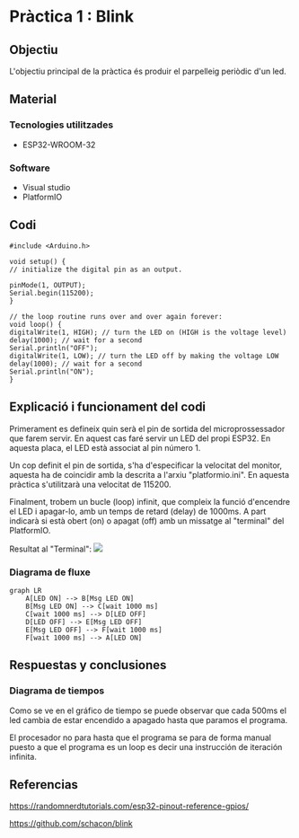 # Pràctica 1 : Blink

## **Objectiu** 
L'objectiu principal de la pràctica és produir el parpelleig periòdic d'un led.

## **Material**

### Tecnologies utilitzades
- ESP32-WROOM-32
### Software
- Visual studio
- PlatformIO

## **Codi**
~~~
#include <Arduino.h>

void setup() {
// initialize the digital pin as an output.

pinMode(1, OUTPUT);
Serial.begin(115200);
}

// the loop routine runs over and over again forever:
void loop() {
digitalWrite(1, HIGH); // turn the LED on (HIGH is the voltage level)
delay(1000); // wait for a second
Serial.println("OFF");
digitalWrite(1, LOW); // turn the LED off by making the voltage LOW
delay(1000); // wait for a second
Serial.println("ON");
}
~~~

## **Explicació i funcionament del codi**
Primerament es defineix quin serà el pin de sortida del microprossessador que farem servir. En aquest cas faré servir un LED del propi ESP32. En aquesta placa, el LED està associat al pin número 1.

Un cop definit el pin de sortida, s'ha d'especificar la velocitat del monitor, aquesta ha de coincidir amb la descrita a l'arxiu "platformio.ini". En aquesta pràctica s'utilitzarà una velocitat de 115200.    

Finalment, trobem un bucle (loop) infinit, que compleix la funció d'encendre el LED i apagar-lo, amb un temps de retard (delay) de 1000ms. A part indicarà si està obert (on) o apagat (off) amb un missatge al "terminal" del PlatformIO.

Resultat al "Terminal": ![](Terminal.png)


### **Diagrama de fluxe** 
```mermaid
graph LR
    A[LED ON] --> B[Msg LED ON]
    B[Msg LED ON] --> C[wait 1000 ms]
    C[wait 1000 ms] --> D[LED OFF]
    D[LED OFF] --> E[Msg LED OFF]
    E[Msg LED OFF] --> F[wait 1000 ms]
    F[wait 1000 ms] --> A[LED ON]
```
## **Respuestas y conclusiones** 
### **Diagrama de tiempos** 

Como se ve en el gráfico de tiempo se puede observar que cada 500ms el led cambia de estar encendido a apagado hasta que paramos el programa.

El procesador no para hasta que el programa se para de forma manual puesto a que el programa es un loop es decir una instrucción de iteración infinita.

## **Referencias**
<https://randomnerdtutorials.com/esp32-pinout-reference-gpios/>

<https://github.com/schacon/blink>